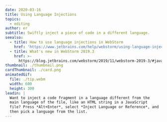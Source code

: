 ```yaml
---
date: 2020-03-16
title: Using Language Injections
topics:
  - editing
author: er
subtitle: Swiftly inject a piece of code in a different language.
seealso:
  - title: How to use language injections in WebStorm
    href: 'https://www.jetbrains.com/help/webstorm/using-language-injections.html'
  - title: What's new in WebStorm 2019.3
    href: >-
      https://blog.jetbrains.com/webstorm/2019/11/webstorm-2019-3/#javascript_and_typescript_support
thumbnail: ./thumbnail.png
cardThumbnail: ./card.png
animatedGif:
  file: ./tip.webm
  width: 600
  height: 300
leadin: |
  Want to inject a code fragment in a language different from the 
  main language of the file, like an HTML string in a JavaScript 
  file? Press *Alt+Enter*, select *Inject Language or Reference*, and 
  then pick a language from the list.
---
```


